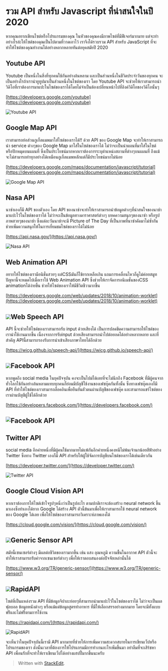# รวม API สำหรับ Javascript ที่น่าสนใจในปี 2020

หากคุณอยากเขียนไซต์หรือโปรแกรมของคุณ ในหัวของคุณคงมีภาพไซต์ที่มีฟีเจอร์มากมาย แต่จะทำอย่างไรล่ะให้ไซต์ของคุณเป็นไปตามที่วาดเอาไว้ เราจึงได้รวบรวม API สำหรับ JavaScript ที่จะทำให้ไซต์ของคุณทำงานได้อย่างหลากหลายทันต่อยุคสมัยปี 2020

## **Youtube API**

Youtube เป็นหนึ่งในสิ่งที่ทุกคนใช้กันอย่างล้นหลาม และเป็นส่วนหนึ่งในชีวิตประจำวันของทุกคน จะเป็นอย่างไรถ้าเรานำยูทูปมาเป็นส่วนหนึ่งในไซต์ของเรา โดย Youtube API จะช่วยให้เราสามารถนำวิดิโอที่เราต้องการมาแปะในไซต์ของเราได้โดยไม่จำเป็นต้องเปลี่ยนหน้าไปที่ลิงค์วิดิโอของวิดิโอนั้นๆ

[https://developers.google.com/youtube](https://developers.google.com/youtube)

![Youtube API](https://www.borntodev.com/wp-content/uploads/2020/01/screencapture-developers-google-youtube-2020-01-06-13_48_44-300x227.jpg)

## **Google Map API**

เราสามารถย่อส่วนกูเกิ้ลแมพมาใส่ไซต์ของเราได้!! ด้วย API ของ Google Map จะทำให้เราสามารถนำ service ต่างๆของ Google Map มาใส่ในไซต์ของเราได้ ไม่ว่าจะเป็นนำแผนที่มาใส่ในไซต์ หรือปักหมุดบนแผนที่ ซึ่งเป็นประโยชน์มากหากเราต้องการระบุตำแหน่งสถานที่ต่างๆบนแผนที่ ถึงแม้จะไม่สามารถทำทุกอย่างได้เหมือนกูเกิ้ลแมพหลักแต่ก็มีประโยชน์มากไม่น้อย

[https://developers.google.com/maps/documentation/javascript/tutorial](https://developers.google.com/maps/documentation/javascript/tutorial)

![Google Map API](https://www.borntodev.com/wp-content/uploads/2020/01/Untitled-1-300x145.png)

## **Nasa API**

นาซ่าเองก็มี API ของตัวเอง โดย API ของนาซ่าจะทำให้เราสามารถนำข้อมูลต่างๆที่น่าสนใจของนาซ่ามาแปะไว้ในไซต์ของเราได้ ไม่ว่าจะเป็นข้อมูลทางดาราศาสตร์ต่างๆ บทคความสนุกๆของนาซ่า หรือรูปภาพสวยๆของนาซ่า ซึ่งแต่ละวันนาซ่าจะมี Picture of The Day ที่เป็นภาพที่นาซ่าคัดมาไม่ซ้ำกัน ช่วยเพิ่มความสนุกให้ในการเยี่ยมชมไซต์ของเราได้ไม่น้อย

[https://api.nasa.gov/](https://api.nasa.gov/)

![Nasa API](https://www.borntodev.com/wp-content/uploads/2020/01/nasa-300x157.png)

## **Web Animation API**

อยากให้ไซต์ของเรามีอนิชั่นสวยๆ แต่CSSมันก็ใช้ยากเหลือเกิน แถมการเคลื่อนไหวก็ดูไม่ค่อยสมูท ปัญหานี้จะหมดไปเมื่อเราใช้ Web Animation API ซึ่งช่วยให้เราจัดการอนิเมชั่นของCSS animationได้ง่ายขึ้น ช่วยให้ไซต์ของเราให้มีชีวิตชีวามากขึ้น

[https://developers.google.com/web/updates/2018/10/animation-worklet](https://developers.google.com/web/updates/2018/10/animation-worklet)

## ![](https://www.borntodev.com/wp-content/uploads/2020/01/anime-1.png)**Web Speech API**

API นี้จะช่วยให้ไซต์ของเราสามารถรับ input ด้วยเสียงได้ เป็นการปลดขีดความสามารถให้ไซต์ของเราน่าใช้งานมากขึ้น เนื่องจากการรับinput ด้วยเสียงสามารถนำไปต่อยอดได้อย่างหลากหลาย และที่สำคัญ APIนี้สามารถรองรับการนำเข้าเสียงภาษาไทยได้อีกด้วย

[https://wicg.github.io/speech-api/](https://wicg.github.io/speech-api/)

## ![](https://www.borntodev.com/wp-content/uploads/2020/01/speech.png)**Facebook API**

หากพูดถึง social media ในยุคปัจจุบัน คงจะเป็นไปม่ได้เลยที่จะไม่นึกถึง Facebook ที่มีผู้คนจากทั่วโลกใช้กันอย่างล้นหลามแทบทุกคนก็ย่อมมีบัญชีใช้งานของเฟซบุ๊คกันทั้งนั้น ซึ่งทางเฟซบุ๊คเองก็มี API ที่ทำให้ไซต์ของเราสามารถล็อคอินเพื่อยืนยันตัวตนผ่านบัญชีของเฟซบุ๊ค และสามารถแชร์ไซต์ของเราผ่านบัญชีผู้ใช้ได้อีกด้วย

[https://developers.facebook.com/](https://developers.facebook.com/)

## ![Facebook API](https://www.borntodev.com/wp-content/uploads/2020/01/face-300x173.png)

## **Twitter API**

social media อีกค่ายหนึ่งที่มีผู้คนใช้มากมายไม่แพ้กันอีกค่ายหนึ่งคงหนีไม่พ้นเจ้านกน้อยสีฟ้าอย่าง Twitter ซึ่งทาง Twitter เองก็มี API สำหรับให้ผู้ใช้จัดการบัญชีบนไซต์ของเราได้เช่นเดียวกัน

[https://developer.twitter.com/](https://developer.twitter.com/)

![Twitter API](https://www.borntodev.com/wp-content/uploads/2020/01/twitter-300x149.png)

## **Google Cloud Vision API**

หากเราต้องการให้ไซต์เข้าใจรูปๆหนึ่งว่าเป็นรูปอะไร ตามปกติเราจะต้องสร้าง neural network ขึ้นมาเองซึ่งทำเองได้ยาก Google ได้สร้าง API ตัวนี้ข้นมาเพื่อให้เราสามารถใช้ neural network ของ Google ได้เลย เพื่อให้ไซต์ของเราสามารถวิเคราะห์ภาพเองได้

[https://cloud.google.com/vision/](https://cloud.google.com/vision/)

## ![](https://www.borntodev.com/wp-content/uploads/2020/01/visionai.png)**Generic Sensor API**

สมัยนี้เซนเซอร์ต่างๆ มีผลต่อชีวิตของเรามากขึ้น เช่น แสง อุณหภูมิ ความชื้นในอากาศ API ตัวนี้จะทำให้เราสามารถรับค่าจากเซนเซอร์ต่างๆ เพื่อให้เราตอบสนองต่อปัจจัยเหล่านั้นได้

[https://www.w3.org/TR/generic-sensor/](https://www.w3.org/TR/generic-sensor/)

## ![](https://www.borntodev.com/wp-content/uploads/2020/01/sensor.png)**RapidAPI**

ไซต์ที่เป็นแหล่งรวม API ที่มีข้อมูลจิปาถะย่อยๆที่สามารถนำมาแปะไว้ในไซต์ของเราได้ ไม่ว่าจะเป็นผลฟุลบอล ข้อมูลหนังต่างๆ หรือแม้แต่ข้อมูลสูตรทำอาหาร ที่มีให้เลือกสรรอย่างมากมาย โดยจะมีทั้งแบบฟรีและไม่ฟรีตามการใช้งาน

[https://rapidapi.com/](https://rapidapi.com/)

![RapidAPI](https://www.borntodev.com/wp-content/uploads/2020/01/ss-300x182.png)

จะเห็นว่าในยุคปัจจุบันนี้เรามี API มากมายที่ช่วยให้การเพิ่มความสะดวกสบายในการเขียนเว็ปหรือโปรแกรมของเรา ดังนั้นเวลาที่ต้องการให้โปรแกรมมีการทำงานอะไรเพิ่มขึ้นมา อย่าลืมที่จะเสิร์ชหา API เพื่อนรักที่จะทำให้เราเขียนเว็ปได้อย่างแฮปปี้มากขึ้นนะครับ

> Written with [StackEdit](https://www.borntodev.com/2020/01/06/%e0%b8%a3%e0%b8%a7%e0%b8%a1-api-%e0%b8%aa%e0%b8%b3%e0%b8%ab%e0%b8%a3%e0%b8%b1%e0%b8%9a-javascript-%e0%b8%97%e0%b8%b5%e0%b9%88%e0%b8%99%e0%b9%88%e0%b8%b2%e0%b8%aa%e0%b8%99%e0%b9%83%e0%b8%88/).

